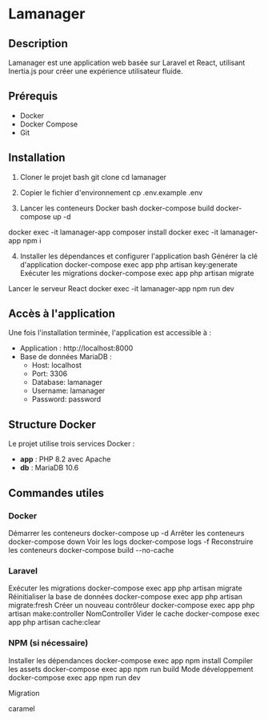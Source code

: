 # Lamanager

## Description
Lamanager est une application web basée sur Laravel et React, utilisant Inertia.js pour créer une expérience utilisateur fluide.

## Prérequis
- Docker
- Docker Compose
- Git

## Installation

1. Cloner le projet
bash
git clone <url-du-repo>
cd lamanager

2. Copier le fichier d'environnement
cp .env.example .env

3. Lancer les conteneurs Docker
bash
docker-compose build
docker-compose up -d

docker exec -it lamanager-app composer install
docker exec -it lamanager-app npm i

4. Installer les dépendances et configurer l'application
bash
Générer la clé d'application
docker-compose exec app php artisan key:generate
Exécuter les migrations
docker-compose exec app php artisan migrate

Lancer le serveur React
docker exec -it lamanager-app npm run dev

## Accès à l'application
Une fois l'installation terminée, l'application est accessible à :
- Application : http://localhost:8000
- Base de données MariaDB :
  - Host: localhost
  - Port: 3306
  - Database: lamanager
  - Username: lamanager
  - Password: password

## Structure Docker
Le projet utilise trois services Docker :
- **app** : PHP 8.2 avec Apache
- **db** : MariaDB 10.6

## Commandes utiles

### Docker

Démarrer les conteneurs
docker-compose up -d
Arrêter les conteneurs
docker-compose down
Voir les logs
docker-compose logs -f
Reconstruire les conteneurs
docker-compose build --no-cache

### Laravel
Exécuter les migrations
docker-compose exec app php artisan migrate
Réinitialiser la base de données
docker-compose exec app php artisan migrate:fresh
Créer un nouveau contrôleur
docker-compose exec app php artisan make:controller NomController
Vider le cache
docker-compose exec app php artisan cache:clear


### NPM (si nécessaire)
Installer les dépendances
docker-compose exec app npm install
Compiler les assets
docker-compose exec app npm run build
Mode développement
docker-compose exec app npm run dev

Migration

caramel